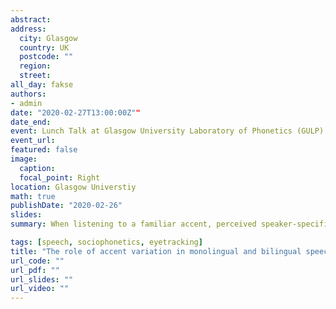 ```yaml
---
abstract: 
address:
  city: Glasgow
  country: UK
  postcode: ""
  region: 
  street: 
all_day: fakse
authors: 
- admin
date: "2020-02-27T13:00:00Z""
date_end: 
event: Lunch Talk at Glasgow University Laboratory of Phonetics (GULP)
event_url: 
featured: false
image:
  caption: 
  focal_point: Right
location: Glasgow Universtiy
math: true
publishDate: "2020-02-26"
slides: 
summary: When listening to a familiar accent, perceived speaker-specific information can affect low-level speech perception (e.g. Strand 1999) and lexical access (e.g. Koops et al. 2008), arguably facilitating processing. Previous work used pictures or words to cue a specific indexical category (e.g. gender, age, region) explicitly. Study 1 used the Visual World Paradigm to investigate whether brief exposure to accent-specific phonetic features influences the time course of spoken word recognition. We tested the TRAP-BATH and FOOT-STRUT lexical sets, which are known for distinguishing Northern and Southern varieties of British English. Southern Standard British English (SSBE), contrasts TRAP and BATH ([æ]-[ɑː]) and FOOT and STRUT ([ʊ]-[ʌ]), whilst Leeds English, does not have these pairwise contrasts (TRAP/BATH: [æ]; FOOT/STRUT: [ʊ]). Two monolingual English listener groups were tested (N=41): 24 born and raised in the north of England and 17 born and raised in the south of England. Results from generalized additive mixed models (GAMMs) indicate that both listener groups looked at the target significantly earlier when listening to SSBE, being able to use the vowel distinction in TRAP-BATH and FOOT- STRUT sets to discard the competitor word faster. These findings provide further evidence that information about a talker’s accent, even when it is not provided explicitly, is used in spoken word recognition, and that listeners are able to use categories that do not exist in their native repertoire in speech processing. Study 2 also used the Visual World Paradigm to investigate how bilinguals process words containing non-native phonological categories. We presented words containing Galician-specific contrasts (/ɛ/-/e/, /ɔ/-/o/ and /ʃ/-/s/) to 43 Galician-dominant (N= 22) and Spanish-dominant (N= 21) bilinguals. Results showed there were no significant differences between the two bilingual groups for words containing Galician-specific contrasts and that lexical activation was similar for both groups for competitors that contained the mid-vowel contrast and the sibilant fricatives. These findings are in line with neurophysiological evidence from work on Catalan-Spanish bilinguals (Sebastián-Gallés et al., 2006) which suggests that Catalan-dominant bilinguals might have two different acoustic representations for such words in their lexicons. Taken together, these findings contribute to our understanding of how accent variation is processed in monolingual and bilingual listeners and how social information is used in speech perception.

tags: [speech, sociophonetics, eyetracking]
title: "The role of accent variation in monolingual and bilingual speech processing."
url_code: ""
url_pdf: ""
url_slides: ""
url_video: ""
---
```

